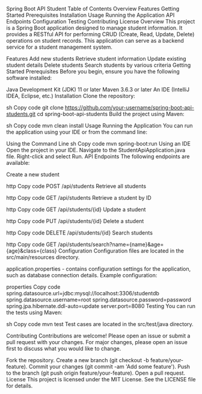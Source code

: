 Spring Boot API Student
Table of Contents
Overview
Features
Getting Started
Prerequisites
Installation
Usage
Running the Application
API Endpoints
Configuration
Testing
Contributing
License
Overview
This project is a Spring Boot application designed to manage student information. It provides a RESTful API for performing CRUD (Create, Read, Update, Delete) operations on student records. This application can serve as a backend service for a student management system.

Features
Add new students
Retrieve student information
Update existing student details
Delete students
Search students by various criteria
Getting Started
Prerequisites
Before you begin, ensure you have the following software installed:

Java Development Kit (JDK) 11 or later
Maven 3.6.3 or later
An IDE (IntelliJ IDEA, Eclipse, etc.)
Installation
Clone the repository:

sh
Copy code
git clone https://github.com/your-username/spring-boot-api-students.git
cd spring-boot-api-students
Build the project using Maven:

sh
Copy code
mvn clean install
Usage
Running the Application
You can run the application using your IDE or from the command line:

Using the Command Line
sh
Copy code
mvn spring-boot:run
Using an IDE
Open the project in your IDE.
Navigate to the StudentApiApplication.java file.
Right-click and select Run.
API Endpoints
The following endpoints are available:

Create a new student

http
Copy code
POST /api/students
Retrieve all students

http
Copy code
GET /api/students
Retrieve a student by ID

http
Copy code
GET /api/students/{id}
Update a student

http
Copy code
PUT /api/students/{id}
Delete a student

http
Copy code
DELETE /api/students/{id}
Search students

http
Copy code
GET /api/students/search?name={name}&age={age}&class={class}
Configuration
Configuration files are located in the src/main/resources directory.

application.properties - contains configuration settings for the application, such as database connection details.
Example configuration:

properties
Copy code
spring.datasource.url=jdbc:mysql://localhost:3306/studentdb
spring.datasource.username=root
spring.datasource.password=password
spring.jpa.hibernate.ddl-auto=update
server.port=8080
Testing
You can run the tests using Maven:

sh
Copy code
mvn test
Test cases are located in the src/test/java directory.

Contributing
Contributions are welcome! Please open an issue or submit a pull request with your changes. For major changes, please open an issue first to discuss what you would like to change.

Fork the repository.
Create a new branch (git checkout -b feature/your-feature).
Commit your changes (git commit -am 'Add some feature').
Push to the branch (git push origin feature/your-feature).
Open a pull request.
License
This project is licensed under the MIT License. See the LICENSE file for details.
